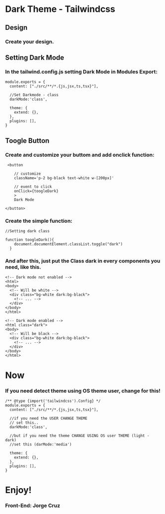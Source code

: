 # Dark Theme - Tailwindcss

## Design
### Create your design.

## Setting Dark Mode
### In the tailwind.config.js setting Dark Mode in Modules Export:

```
module.exports = {
  content: ["./src/**/*.{js,jsx,ts,tsx}"],
  
  //Set Darkmode - class
  darkMode:'class',

  theme: {
    extend: {},
  },
  plugins: [],
}
```
## Toogle Button
### Create and customize your buttom and add onclick function:

```
 <button

    // customize
    className='p-2 bg-black text-white w-[200px]'
    
    // event to click
    onClick={toogleDark}
    >
    Dark Mode

</button>
```
### Create the simple function:
```
//Setting dark class

function toogleDark(){
    document.documentElement.classList.toggle("dark")
  }
```

### And after this, just put the Class dark in every components you need, like this.

```
<!-- Dark mode not enabled -->
<html>
<body>
  <!-- Will be white -->
  <div class="bg-white dark:bg-black">
    <!-- ... -->
  </div>
</body>
</html>

```

```
<!-- Dark mode enabled -->
<html class="dark">
<body>
  <!-- Will be black -->
  <div class="bg-white dark:bg-black">
    <!-- ... -->
  </div>
</body>
</html>
```

# Now

### If you need detect theme using OS theme user, change for this!


```
/** @type {import('tailwindcss').Config} */
module.exports = {
  content: ["./src/**/*.{js,jsx,ts,tsx}"],

  //if you need the USER CHANGE THEME
  // set this.. 
  darkMode:'class',

  //but if you need the theme CHANGE USING OS user THEME (light - dark) 
  //set this (darMode:'media')
  
  theme: {
    extend: {},
  },
  plugins: [],
}
```


# Enjoy!
### Front-End: Jorge Cruz


